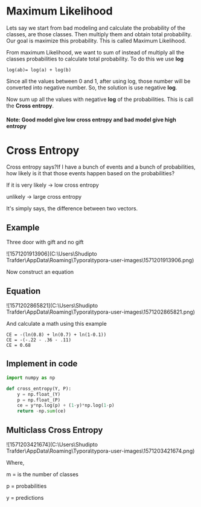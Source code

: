# Maximum Likelihood

Lets say we start from bad modeling and calculate the probability of the classes, are those classes. Then multiply them and obtain total probability. Our goal is maximize this probability. This is called Maximum Likelihood.

From maximum Likelihood, we want to sum of instead of multiply all the classes probabilities to calculate total probability. To do this we use **log**

```
log(ab)= log(a) + log(b)
```

Since all the values between 0 and 1, after using log, those number will be converted into negative number. So, the solution is use negative **log**.

Now sum up all the values with negative **log** of the probabilities. This is call the **Cross entropy**. 

#### Note: Good model give low cross entropy and bad model give high entropy

# Cross Entropy

Cross entropy says?If I have a bunch of events and a bunch of probabilities, how likely is it that those events happen based on the probabilities?

If it is very likely -> low cross entropy

unlikely -> large cross entropy

It's simply says, the difference between two vectors.

## Example

Three door with gift and no gift

![1571201913906](C:\Users\Shudipto Trafder\AppData\Roaming\Typora\typora-user-images\1571201913906.png)

Now construct an equation

## Equation

![1571202865821](C:\Users\Shudipto Trafder\AppData\Roaming\Typora\typora-user-images\1571202865821.png)

 And calculate a math using this example

```
CE = -(ln(0.8) + ln(0.7) + ln(1-0.1))
CE = -(-.22 - .36 - .11)
CE = 0.68
```

## Implement in code

```python
import numpy as np

def cross_entropy(Y, P):
    y = np.float_(Y)
    p = np.float_(P)
    ce = y*np.log(p) + (1-y)*np.log(1-p)
    return -np.sum(ce)
```

## Multiclass Cross Entropy

![1571203421674](C:\Users\Shudipto Trafder\AppData\Roaming\Typora\typora-user-images\1571203421674.png)

Where, 

m = is the number of classes

p = probabilities

y = predictions

